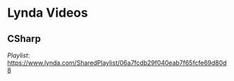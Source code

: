 # Lynda Videos

## CSharp

*Playlist*: https://www.lynda.com/SharedPlaylist/06a7fcdb29f040eab7f65fcfe69d80d8
